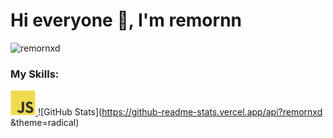 # Hi everyone :wave:, I'm remornn

<img src="https://komarev.com/ghpvc/?username=remornxd&label=PROFILE%20VIEWS&color=eb0000" alt="remornxd" />

<h3 align="left">My Skills:</h3>
<p align="left"> <a href="https://developer.mozilla.org/en-US/docs/Web/JavaScript" target="_blank"> <img src="https://raw.githubusercontent.com/devicons/devicon/master/icons/javascript/javascript-original.svg" alt="javascript" width="40" height="40"/> </a> <a 

![GitHub Stats](https://github-readme-stats.vercel.app/api?remornxd &theme=radical)
